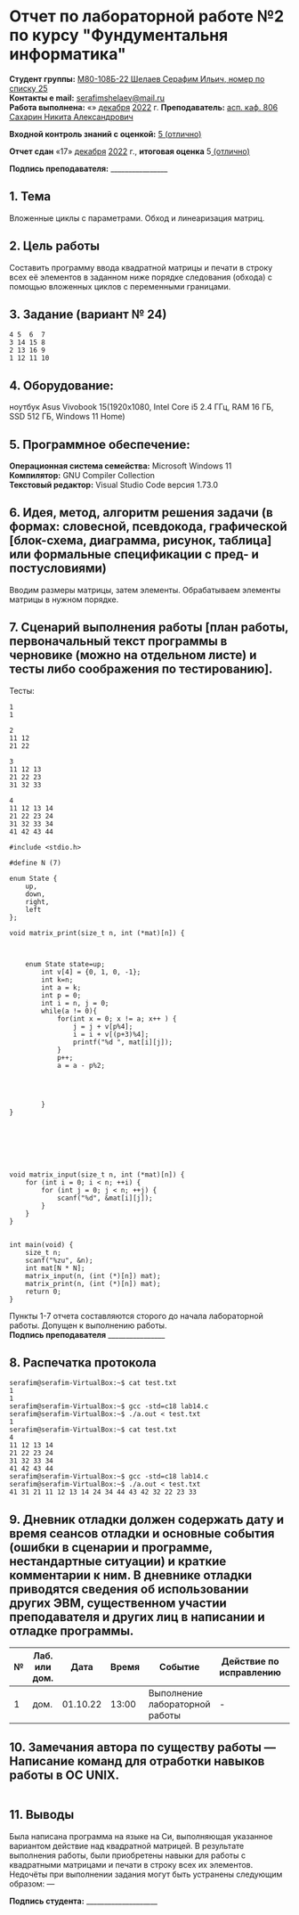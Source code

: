 # Отчет по лабораторной работе №2 по курсу "Фундументальня информатика" 
<b>Студент группы:</b> <ins>М80-108Б-22 Шелаев Серафим Ильич, номер по списку 25</ins>  
<b>Контакты e mail:</b> <ins>serafimshelaev@mail.ru</ins>  
<b>Работа выполнена:</b> «» <ins>декабря</ins> <ins>2022</ins> г.
<b>Преподаватель:</b> <ins>асп. каф. 806 Сахарин Никита Александрович</ins>

<b>Входной контроль знаний с оценкой:</b> <ins>5 (отлично)</ins>

<b>Отчет сдан</b> «17» <ins>декабря</ins> <ins>2022</ins> г., <b>итоговая оценка</b> 5<ins> (отлично)</ins>                                                          

<b>Подпись преподавателя:</b> ________________
## 1. Тема
Вложенные циклы с параметрами. Обход и линеаризация матриц.  
## 2. Цель работы
Составить программу ввода квадратной матрицы и печати в строку всех её элементов в заданном ниже порядке следования (обхода) с помощью вложенных циклов с переменными границами.  
## 3. Задание (вариант № 24)
```
4 5  6  7
3 14 15 8
2 13 16 9
1 12 11 10
```
## 4. Оборудование:
ноутбук  Asus Vivobook 15(1920x1080, Intel Core i5 2.4 ГГц, RAM 16 ГБ, SSD 512 ГБ, Windows 11 Home)
## 5. Программное обеспечение:
<b>Операционная система семейства:</b> Microsoft Windows 11<br/> 
<b>Компилятор:</b> GNU Compiler Collection<br/>
<b>Текстовый редактор:</b> Visual Studio Code версия 1.73.0<br/>
## 6. Идея, метод, алгоритм решения задачи (в формах: словесной, псевдокода, графической [блок-схема, диаграмма, рисунок, таблица] или формальные спецификации с пред- и постусловиями)
Вводим размеры матрицы, затем элементы. Обрабатываем элементы матрицы в нужном порядке.

 
## 7. Сценарий выполнения работы [план работы, первоначальный текст программы в черновике (можно на отдельном листе) и тесты либо соображения по тестированию]. 
Тесты:
```
1
1
```
```
2
11 12
21 22
```
```
3
11 12 13
21 22 23
31 32 33
```
```
4
11 12 13 14
21 22 23 24
31 32 33 34
41 42 43 44
```

```
#include <stdio.h>

#define N (7)

enum State {
    up,
    down,
    right,
    left
};

void matrix_print(size_t n, int (*mat)[n]) {



    enum State state=up;
        int v[4] = {0, 1, 0, -1};
        int k=n;
        int a = k;
        int p = 0;
        int i = n, j = 0;
        while(a != 0){
            for(int x = 0; x != a; x++ ) {
                j = j + v[p%4];
                i = i + v[(p+3)%4];
                printf("%d ", mat[i][j]);
            }
            p++;
            a = a - p%2;


   
     
        }
}
 






void matrix_input(size_t n, int (*mat)[n]) {
    for (int i = 0; i < n; ++i) {
        for (int j = 0; j < n; ++j) {
            scanf("%d", &mat[i][j]);
        }
    }
}


int main(void) {
    size_t n;
    scanf("%zu", &n);
    int mat[N * N];
    matrix_input(n, (int (*)[n]) mat);
    matrix_print(n, (int (*)[n]) mat);
    return 0;
}
```



Пункты 1-7 отчета составляются сторого до начала лабораторной работы.
Допущен к выполнению работы.  
<b>Подпись преподавателя</b> ________________
## 8. Распечатка протокола 
```
serafim@serafim-VirtualBox:~$ cat test.txt
1
1
serafim@serafim-VirtualBox:~$ gcc -std=c18 lab14.c
serafim@serafim-VirtualBox:~$ ./a.out < test.txt
1
serafim@serafim-VirtualBox:~$ cat test.txt
4
11 12 13 14
21 22 23 24
31 32 33 34
41 42 43 44
serafim@serafim-VirtualBox:~$ gcc -std=c18 lab14.c
serafim@serafim-VirtualBox:~$ ./a.out < test.txt
41 31 21 11 12 13 14 24 34 44 43 42 32 22 23 33

```
## 9. Дневник отладки должен содержать дату и время сеансов отладки и основные события (ошибки в сценарии и программе, нестандартные ситуации) и краткие комментарии к ним. В дневнике отладки приводятся сведения об использовании других ЭВМ, существенном участии преподавателя и других лиц в написании и отладке программы.

| № |  Лаб. или дом. | Дата | Время | Событие | Действие по исправлению | Примечание |
| ------ | ------ | ------ | ------ | ------ | ------ | ------ |
| 1 | дом. | 01.10.22 | 13:00 | Выполнение лабораторной работы | - | - |
## 10. Замечания автора по существу работы — Написание команд для отработки навыков работы в ОС UNIX.
```
```
## 11. Выводы
Была написана программа на языке на Си, выполняющая указанное вариантом действие над квадратной матрицей. В результате выполнения работы, были приобретены навыки для работы с квадратными матрицами и печати в строку всех их элементов.  
Недочёты при выполнении задания могут быть устранены следующим образом: —

<b>Подпись студента:</b> ____________________





